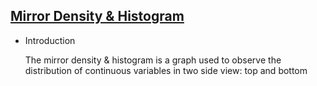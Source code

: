 ## [Mirror Density & Histogram](/basic/density-hist-mirror)

- Introduction

  The mirror density & histogram is a graph used to observe the distribution of continuous variables in two side view: top and bottom